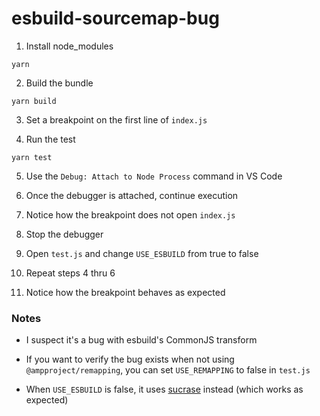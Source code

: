 # esbuild-sourcemap-bug

1. Install node_modules

```
yarn
```

2. Build the bundle

```
yarn build
```

3. Set a breakpoint on the first line of `index.js`

4. Run the test

```
yarn test
```

5. Use the `Debug: Attach to Node Process` command in VS Code

6. Once the debugger is attached, continue execution

7. Notice how the breakpoint does not open `index.js`

8. Stop the debugger

9. Open `test.js` and change `USE_ESBUILD` from true to false

10. Repeat steps 4 thru 6

11. Notice how the breakpoint behaves as expected

### Notes

- I suspect it's a bug with esbuild's CommonJS transform

- If you want to verify the bug exists when not using `@ampproject/remapping`, you can set `USE_REMAPPING` to false in `test.js`

- When `USE_ESBUILD` is false, it uses [sucrase](https://github.com/alangpierce/sucrase) instead (which works as expected)
